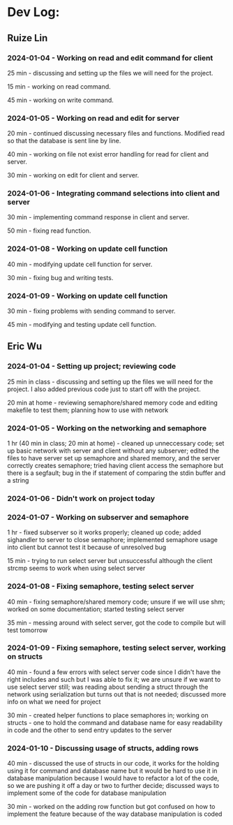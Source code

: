 # Dev Log:

## Ruize Lin

### 2024-01-04 - Working on read and edit command for client
25 min - discussing and setting up the files we will need for the project.

15 min - working on read command.

45 min - working on write command.

### 2024-01-05 - Working on read and edit for server
20 min - continued discussing necessary files and functions. Modified read so that the database is sent line by line.

40 min - working on file not exist error handling for read for client and server.

30 min - working on edit for client and server.

### 2024-01-06 - Integrating command selections into client and server
30 min - implementing command response in client and server.

50 min - fixing read function.

### 2024-01-08 - Working on update cell function
40 min - modifying update cell function for server.

30 min - fixing bug and writing tests.

### 2024-01-09 - Working on update cell function
30 min - fixing problems with sending command to server.

45 min - modifying and testing update cell function.

## Eric Wu

### 2024-01-04 - Setting up project; reviewing code
25 min in class - discussing and setting up the files we will need for the project. I also added previous code just to start off with the project. 

20 min at home - reviewing semaphore/shared memory code and editing makefile to test them; planning how to use with network

### 2024-01-05 - Working on the networking and semaphore

1 hr (40 min in class; 20 min at home) - cleaned up unneccessary code; set up basic network with server and client without any subserver; edited the files to have server set up semaphore and shared memory, and the server correctly creates semaphore; tried having client access the semaphore but there is a segfault; bug in the if statement of comparing the stdin buffer and a string

### 2024-01-06 - Didn't work on project today

### 2024-01-07 - Working on subserver and semaphore

1 hr - fixed subserver so it works properly; cleaned up code; added sighandler to server to close semaphore; implemented semaphore usage into client but cannot test it because of unresolved bug

15 min - trying to run select server but unsuccessful although the client strcmp seems to work when using select server

### 2024-01-08 - Fixing semaphore, testing select server

40 min - fixing semaphore/shared memory code; unsure if we will use shm; worked on some documentation; started testing select server

35 min - messing around with select server, got the code to compile but will test tomorrow

### 2024-01-09 - Fixing semaphore, testing select server, working on structs

40 min - found a few errors with select server code since I didn't have the right includes and such but I was able to fix it; we are unsure if we want to use select server still; was reading about sending a struct through the network using serialization but turns out that is not needed; discussed more info on what we need for project

30 min - created helper functions to place semaphores in; working on structs - one to hold the command and database name for easy readability in code and the other to send entry updates to the server

### 2024-01-10 - Discussing usage of structs, adding rows

40 min - discussed the use of structs in our code, it works for the holding using it for command and database name but it would be hard to use it in database manipulation because I would have to refactor a lot of the code, so we are pushing it off a day or two to further decide; discussed ways to implement some of the code for database manipulation

30 min - worked on the adding row function but got confused on how to implement the feature because of the way database manipulation is coded